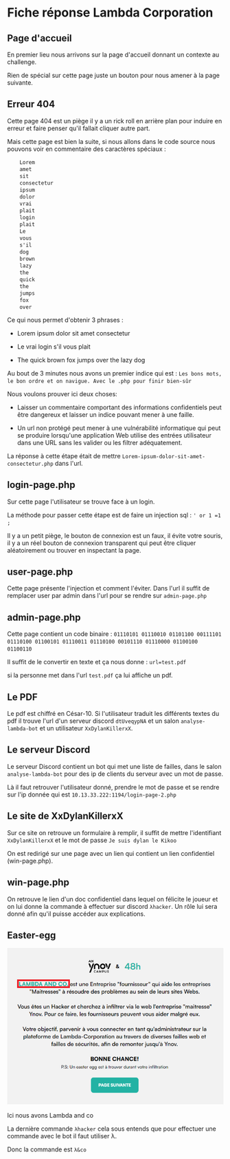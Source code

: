 # Fiche réponse Lambda Corporation

## Page d'accueil

En premier lieu nous arrivons sur la page d'accueil donnant un contexte au challenge.

Rien de spécial sur cette page juste un bouton pour nous amener à la page suivante.

## Erreur 404

Cette page 404 est un piège il y a un rick roll en arrière plan pour induire en erreur et faire penser qu'il fallait cliquer autre part.

Mais cette page est bien la suite, si nous allons dans le code source nous pouvons voir en commentaire des caractères spéciaux :

```
    Lorem
    amet
    sit
    consectetur
    ipsum
    dolor
    vrai
    plait
    login
    plait
    Le
    vous
    s'il
    dog
    brown
    lazy
    the
    quick
    the
    jumps
    fox
    over
```

Ce qui nous permet d'obtenir 3 phrases :

* Lorem ipsum dolor sit amet consectetur

* Le vrai login s'il vous plait

* The quick brown fox jumps over the lazy dog

Au bout de 3 minutes nous avons un premier indice qui est : `Les bons mots, le bon ordre et on navigue. Avec le .php pour finir bien-sûr`

Nous voulons prouver ici deux choses: 

* Laisser un commentaire comportant des informations confidentiels peut être dangereux et laisser un indice pouvant mener à une faille.

* Un url non protégé peut mener à une vulnérabilité informatique qui peut se produire lorsqu'une application Web utilise des entrées utilisateur dans une URL sans les valider ou les filtrer adéquatement.

La réponse à cette étape était de mettre `Lorem-ipsum-dolor-sit-amet-consectetur.php` dans l'url.

## login-page.php

Sur cette page l'utilisateur se trouve face à un login.

La méthode pour passer cette étape est de faire un injection sql : `' or 1 =1 ;`

Il y a un petit piège, le bouton de connexion est un faux, il évite votre souris, il y a un réel bouton de connexion transparent qui peut être cliquer aléatoirement ou trouver en inspectant la page.

## user-page.php

Cette page présente l'injection et comment l'éviter.
Dans l'url il suffit de remplacer user par admin dans l'url pour se rendre sur `admin-page.php`

## admin-page.php

Cette page contient un code binaire : `01110101 01110010 01101100 00111101 01110100 01100101 01110011 01110100 00101110 01110000 01100100 01100110`

Il suffit de le convertir en texte et ça nous donne : `url=test.pdf`

si la personne met dans l'url `test.pdf` ça lui affiche un pdf.

## Le PDF

Le pdf est chiffré en César-10. Si l'utilisateur traduit les différents textes du pdf il trouve l'url d'un serveur discord `dtUveqypNA` et un salon `analyse-lambda-bot` et un utilisateur `XxDylanKillerxX`.

## Le serveur Discord

Le serveur Discord contient un bot qui met une liste de failles, dans le salon `analyse-lambda-bot` pour des ip de clients du serveur avec un mot de passe.

Là il faut retrouver l'utilisateur donné, prendre le mot de passe et se rendre sur l'ip donnée qui est `10.13.33.222:1194/login-page-2.php`

## Le site de XxDylanKillerxX

Sur ce site on retrouve un formulaire à remplir, il suffit de mettre l'identifiant `XxDylanKillerxX` et le mot de passe `Je suis dylan le Kikoo`

On est redirigé sur une page avec un lien qui contient un lien confidentiel (win-page.php).

## win-page.php

On retrouve le lien d'un doc confidentiel dans lequel on félicite le joueur et on lui donne la commande à effectuer sur discord `λhacker`. Un rôle lui sera donné afin qu'il puisse accéder aux explications.

## Easter-egg

![](./YU9gjJN.png)

Ici nous avons Lambda and co

La dernière commande `λhacker` cela sous entends que pour effectuer une commande avec le bot il faut utiliser λ.

Donc la commande est `λ&co`
